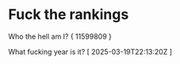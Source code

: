 # Fuck the rankings

Who the hell am I?
{ 11599809 }

What fucking year is it?
[ 2025-03-19T22:13:20Z ]
